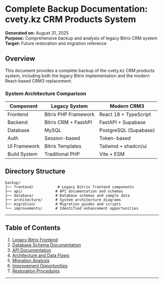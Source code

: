 # Complete Backup Documentation: cvety.kz CRM Products System

**Generated on:** August 31, 2025  
**Purpose:** Comprehensive backup and analysis of legacy Bitrix CRM system  
**Target:** Future restoration and migration reference  

## Overview

This document provides a complete backup of the cvety.kz CRM products system, including both the legacy Bitrix implementation and the modern React-based CRM3 replacement.

### System Architecture Comparison

| Component | Legacy System | Modern CRM3 |
|-----------|---------------|-------------|
| Frontend | Bitrix PHP Framework | React 18 + TypeScript |
| Backend | Bitrix CRM + FastAPI | FastAPI + Supabase |
| Database | MySQL | PostgreSQL (Supabase) |
| Auth | Session-based | Token-based |
| UI Framework | Bitrix Templates | Tailwind + shadcn/ui |
| Build System | Traditional PHP | Vite + ESM |

## Directory Structure

```
backup/
├── frontend/           # Legacy Bitrix frontend components
├── api/               # API documentation and schemas  
├── database/          # Database schemas and sample data
├── architecture/      # System architecture diagrams
├── migration/         # Migration guides and scripts
└── improvements/      # Identified enhancement opportunities
```

---

## Table of Contents

1. [Legacy Bitrix Frontend](#legacy-bitrix-frontend)
2. [Database Schema Documentation](#database-schema)
3. [API Documentation](#api-documentation)
4. [Architecture and Data Flows](#architecture)
5. [Migration Analysis](#migration-analysis)
6. [Improvement Opportunities](#improvements)
7. [Restoration Procedures](#restoration)

---